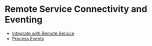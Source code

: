 # Remote Service Connectivity and Eventing
- [Integrate with Remote Service](./remote-service/README.md)
- [Process Events](./eventing/README.md)